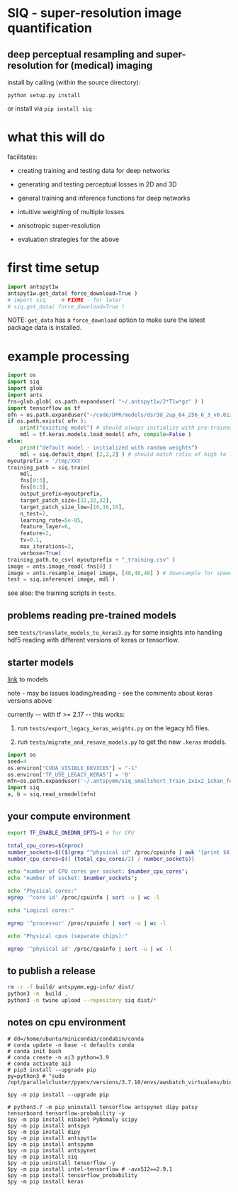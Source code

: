 # SIQ - super-resolution image quantification

## deep perceptual resampling and super-resolution for (medical) imaging

install by calling (within the source directory):

```
python setup.py install
```

or install via `pip install siq`

# what this will do

facilitates:

* creating training and testing data for deep networks

* generating and testing perceptual losses in 2D and 3D

* general training and inference functions for deep networks

* intuitive weighting of multiple losses

* anisotropic super-resolution

* evaluation strategies for the above

# first time setup

```python
import antspyt1w
antspyt1w.get_data( force_download=True )
# import siq     # FIXME - for later
# siq.get_data( force_download=True )
```

NOTE: `get_data` has a `force_download` option to make sure the latest
package data is installed.

# example processing

```python
import os
import siq
import glob
import ants
fns=glob.glob( os.path.expanduser( "~/.antspyt1w/2*T1w*gz" ) )
import tensorflow as tf
ofn = os.path.expanduser("~/code/DPR/models/dsr3d_2up_64_256_6_3_v0.0zzz.h5")
if os.path.exists( ofn ):
    print("existing model") # should always initialize with pre-trained model
    mdl = tf.keras.models.load_model( ofn, compile=False )
else:
    print("default model - initialized with random weights")
    mdl = siq.default_dbpn( [2,2,2] ) # should match ratio of high to low size patches
myoutprefix = '/tmp/XXX'
training_path = siq.train(
    mdl, 
    fns[0:3], 
    fns[0:3], 
    output_prefix=myoutprefix,
    target_patch_size=[32,32,32],
    target_patch_size_low=[16,16,16],
    n_test=2, 
    learning_rate=5e-05, 
    feature_layer=6, 
    feature=2, 
    tv=0.1,
    max_iterations=2, 
    verbose=True)
training_path.to_csv( myoutprefix + "_training.csv" )
image = ants.image_read( fns[0] )
image = ants.resample_image( image, [48,48,48] ) # downsample for speed in testing
test = siq.inference( image, mdl )
```

see also: the training scripts in `tests`.

## problems reading pre-trained models

see `tests/translate_models_to_keras3.py` for some insights into handling hdf5 reading with different versions of keras or tensorflow.

## starter models 

[link](https://figshare.com/articles/software/SIQ_reference_super_resolution_models/27079987) to models

note - may be issues loading/reading - see the comments about keras versions above

currently -- with tf >= 2.17 -- this works:

1. run `tests/export_legacy_keras_weights.py` on the legacy h5 files.

2. run `tests/migrate_and_resave_models.py` to get the new `.keras` models.

```python
import os
seed=4
os.environ["CUDA_VISIBLE_DEVICES"] = "-1"
os.environ['TF_USE_LEGACY_KERAS'] = '0'
mfn=os.path.expanduser('~/.antspymm/siq_smallshort_train_1x1x2_1chan_featgraderL6_best.keras')
import siq
a, b = siq.read_srmodel(mfn)
```


## your compute environment

```bash
export TF_ENABLE_ONEDNN_OPTS=1 # for CPU

total_cpu_cores=$(nproc)
number_sockets=$(($(grep "^physical id" /proc/cpuinfo | awk '{print $4}' | sort -un | tail -1)+1))
number_cpu_cores=$(( (total_cpu_cores/2) / number_sockets))

echo "number of CPU cores per socket: $number_cpu_cores";
echo "number of socket: $number_sockets";

echo "Physical cores:"
egrep '^core id' /proc/cpuinfo | sort -u | wc -l

echo "Logical cores:"

egrep '^processor' /proc/cpuinfo | sort -u | wc -l

echo "Physical cpus (separate chips):"

egrep '^physical id' /proc/cpuinfo | sort -u | wc -l

```

## to publish a release

```bash
rm -r -f build/ antspymm.egg-info/ dist/
python3 -m  build .
python3 -m twine upload --repository siq dist/*
```


## notes on cpu environment

```
# dd=/home/ubuntu/miniconda3/condabin/conda
# conda update -n base -c defaults conda
# conda init bash
# conda create -n ai3 python=3.9
# conda activate ai3 
# pip3 install --upgrade pip
py=python3 # "sudo /opt/parallelcluster/pyenv/versions/3.7.10/envs/awsbatch_virtualenv/bin/python3.7"

$py -m pip install --upgrade pip

# python3.7 -m pip uninstall tensorflow antspynet dipy patsy tensorboard tensorflow-probability -y
$py -m pip install nibabel PyNomaly scipy 
$py -m pip install antspyx 
$py -m pip install dipy 
$py -m pip install antspyt1w 
$py -m pip install antspymm 
$py -m pip install antspynet
$py -m pip install siq
$py -m pip uninstall tensorflow -y
$py -m pip install intel-tensorflow # -avx512==2.9.1
$py -m pip install tensorflow_probability
$py -m pip install keras
```
